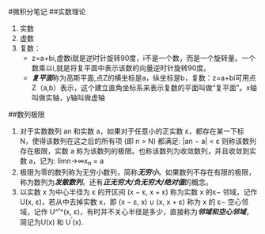 #微积分笔记
##实数理论
1. 实数
2. 虚数
3. 复数：
   - z=a+bi,虚数i就是逆时针旋转90度，i不是一个数，而是一个旋转量。一个数乘以i,就是将复平面中表示该数的向量逆时针旋转90度。
   - ***复平面***称为高斯平面,点Z的横坐标是a，纵坐标是b，复数：z=a+bi可用点Z（a,b）表示，这个建立直角坐标系来表示复数的平面叫做“复平面”。x轴叫做实轴，y轴叫做虚轴

##数列极限
1. 对于实数数列 an 和实数 a，如果对于任意小的正实数 ε，都存在某一下标 N，使得该数列在这之后的所有项 (即 n > N) 都满足: |an − a| < ε 则称该数列存在极限，实数 a 称为该数列的极限。也称该数列为收敛数列，并且收敛到实数 a，记为: limn→∞x<sub>n</sub> = a
2. 极限为零的数列称为无穷小数列，简称***无穷小***。如果数列不存在有限的极限，称为数列为***发散数列***。还有***正无穷大/负无穷大/绝对值***的概念。
3. 以实数 x 为中心半径为 ε 的开区间 (x − ε, x + ε) 称为实数 x 的ε− 邻域，记作 U(x, ε)，若从中去掉实数 x，即 (x − ε, x) ∪ (x, x + ε) 称为 x 的 ε− 空心邻域，记作 U^˚^(x, ε)，有时并不关心半径是多少，直接称为***邻域和空心邻域***，简记为U(x) 和 U<sup>˚</sup>(x).
